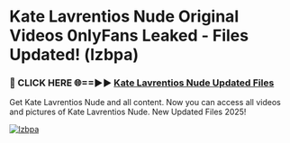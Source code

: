 # Kate Lavrentios Nude Original Videos 0nlyFans Leaked - Files Updated! (lzbpa)

<h3>🔴 CLICK HERE 🌐==►► <a href="https://tinyurl.com/52m3yx9h" rel="nofollow">Kate Lavrentios Nude Updated Files</a></h3>

Get Kate Lavrentios Nude and all content. Now you can access all videos and pictures of Kate Lavrentios Nude. New Updated Files 2025!

[![lzbpa](https://i.imgur.com/TnHtlc8.gif)](https://tinyurl.com/52m3yx9h)
